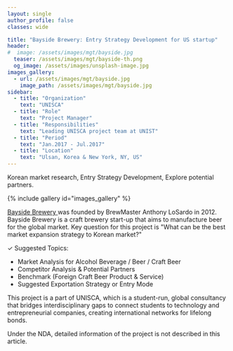 ```yaml
---
layout: single
author_profile: false
classes: wide

title: "Bayside Brewery: Entry Strategy Development for US startup"
header:
#  image: /assets/images/mgt/bayside.jpg
  teaser: /assets/images/mgt/bayside-th.png
  og_image: /assets/images/unsplash-image.jpg
images_gallery:
  - url: /assets/images/mgt/bayside.jpg
    image_path: /assets/images/mgt/bayside.jpg
sidebar:
  - title: "Organization"
    text: "UNISCA"
  - title: "Role"
    text: "Project Manager"
  - title: "Responsibilities"
    text: "Leading UNISCA project team at UNIST" 
  - title: "Period"
    text: "Jan.2017 - Jul.2017"
  - title: "Location"
    text: "Ulsan, Korea & New York, NY, US" 
---
```


Korean market research, Entry Strategy Development, Explore potential partners. 

{% include gallery id="images_gallery" %}

<a href="https://www.thebaysidebrewery.com/" class="no-uline"> Bayside Brewery </a> was founded by BrewMaster Anthony LoSardo in 2012. Bayside Brewery is a craft brewery start-up that aims to manufacture beer for the global market. Key question for this project is "What can be the best market expansion strategy to Korean market?"


&#10003;  Suggested Topics:
<ul>
  <li> Market Analysis for Alcohol Beverage / Beer / Craft Beer </li>
  <li> Competitor Analysis & Potential Partners </li>
  <li> Benchmark (Foreign Craft Beer Product & Service)  </li>
  <li> Suggested Exportation Strategy or Entry Mode </li>
</ul>

This project is a part of UNISCA, which is a student-run, global consultancy that bridges interdisciplinary gaps to connect students to technology and entrepreneurial companies, creating international networks for lifelong bonds. 

Under the NDA, detailed information of the project is not described in this article.